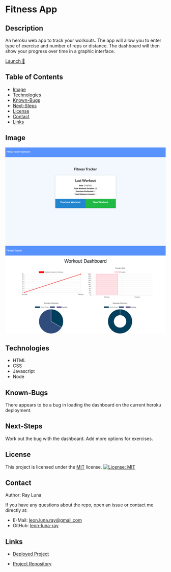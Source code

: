 
# Fitness App

  ## Description

  An heroku web app to track your workouts. The app will allow you to enter type of exercise and number of reps or distance. The dashboard will then show your progress over time in a graphic interface.

  [Launch 🚀](https://ray-luna-fitness-tracker.herokuapp.com/) 

  ## Table of Contents

  * [Image](#image)
  * [Technologies](#technologies)
  * [Known-Bugs](#known-bugs)
  * [Next-Steps](#next-steps)
  * [License](#license)
  * [Contact](#contact)
  * [Links](#links)

  ## Image

  ![Fitness-Tracker](./assets/images/fitness-tracker.png)
  ![Dashboard](./assets/images/dashboard.png)

  ## Technologies
  
  * HTML
  * CSS
  * Javascript
  * Node

  ## Known-Bugs

  There appears to be a bug in loading the dashboard on the current heroku deployment.

  ## Next-Steps

  Work out the bug with the dashboard. Add more options for exercises.

  ## License

  This project is licensed under the [MIT](https://opensource.org/licenses/MIT) license.
  [![License: MIT](https://img.shields.io/badge/License-MIT-yellow.svg)](https://opensource.org/licenses/MIT)

  ## Contact

  Author: Ray Luna 

  If you have any questions about the repo, open an issue or contact me directly at:
  - E-Mail: leon.luna.ray@gmail.com
  - GitHub: [leon-luna-ray](https://github.com/leon-luna-ray)

  ## Links

  - [Deployed Project](https://ray-luna-fitness-tracker.herokuapp.com/) 

  - [Project Repository](https://github.com/leon-luna-ray/fitness-app)

  